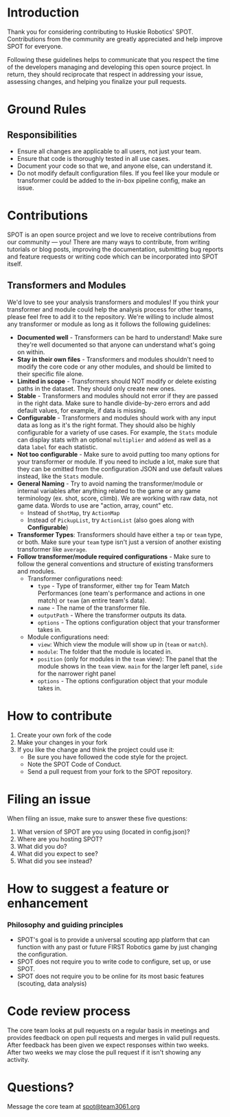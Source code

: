 # Introduction

Thank you for considering contributing to Huskie Robotics' SPOT. Contributions from the community are greatly appreciated and help improve SPOT for everyone.

Following these guidelines helps to communicate that you respect the time of the developers managing and developing this open source project. In return, they should reciprocate that respect in addressing your issue, assessing changes, and helping you finalize your pull requests.


# Ground Rules
## Responsibilities
* Ensure all changes are applicable to all users, not just your team.
* Ensure that code is thoroughly tested in all use cases.
* Document your code so that we, and anyone else, can understand it.
* Do not modify default configuration files. If you feel like your module or transformer could be added to the in-box pipeline config, make an issue.

# Contributions

SPOT is an open source project and we love to receive contributions from our community — you! There are many ways to contribute, from writing tutorials or blog posts, improving the documentation, submitting bug reports and feature requests or writing code which can be incorporated into SPOT itself.

## Transformers and Modules
We'd love to see your analysis transformers and modules! If you think your transformer and module could help the analysis process for other teams, please feel free to add it to the repository. We're willing to include almost any transformer or module as long as it follows the following guidelines:
* **Documented well** - Transformers can be hard to understand! Make sure they're well documented so that anyone can understand what's going on within.
* **Stay in their own files** - Transformers and modules shouldn't need to modify the core code or any other modules, and should be limited to their specific file alone.
* **Limited in scope** - Transformers should NOT modify or delete existing paths in the dataset. They should only create new ones.
* **Stable** - Transformers and modules should not error if they are passed in the right data. Make sure to handle divide-by-zero errors and add default values, for example, if data is missing.
* **Configurable** - Transformers and modules should work with any input data as long as it's the right format. They should also be highly configurable for a variety of use cases. For example, the `Stats` module can display stats with an optional `multiplier` and `addend` as well as a data `label` for each statistic.
* **Not too configurable** - Make sure to avoid putting too many options for your transformer or module. If you need to include a lot, make sure that they can be omitted from the configuration JSON and use default values instead, like the `Stats` module.
* **General Naming** - Try to avoid naming the transformer/module or internal variables after anything related to the game or any game terminology (ex. shot, score, climb). We are working with raw data, not game data. Words to use are "action, array, count" etc.
    * Instead of `ShotMap`, try `ActionMap`
    * Instead of `PickupList`, try `ActionList` (also goes along with **Configurable**)
* **Transformer Types**: Transformers should have either a `tmp` or `team` type, or both. Make sure your `team` type isn't just a version of another existing transformer like `average`.
* **Follow transformer/module required configurations** - Make sure to follow the general conventions and structure of existing transformers and modules.
    * Transformer configurations need:
        * `type` - Type of transformer, either `tmp` for Team Match Performances (one team's performance and actions in one match) or `team` (an entire team's data).
        * `name` - The name of the transformer file.
        * `outputPath` - Where the transformer outputs its data.
        * `options` - The options configuration object that your transformer takes in.
    * Module configurations need:
        * `view`: Which view the module will show up in (`team` or `match`).
        * `module`: The folder that the module is located in.
        * `position` (only for modules in the `team` view): The panel that the module shows in the `team` view. `main` for the larger left panel, `side` for the narrower right panel
        * `options` - The options configuration object that your module takes in.


# How to contribute
1. Create your own fork of the code
2. Make your changes in your fork
3. If you like the change and think the project could use it:
    * Be sure you have followed the code style for the project.
    * Note the SPOT Code of Conduct.
    * Send a pull request from your fork to the SPOT repository.

# Filing an issue
When filing an issue, make sure to answer these five questions:

1. What version of SPOT are you using (located in config.json)?
2. Where are you hosting SPOT?
3. What did you do?
4. What did you expect to see?
5. What did you see instead?

# How to suggest a feature or enhancement
### Philosophy and guiding principles

* SPOT's goal is to provide a universal scouting app platform that can function with any past or future FIRST Robotics game by just changing the configuration.
* SPOT does not require you to write code to configure, set up, or use SPOT.
* SPOT does not require you to be online for its most basic features (scouting, data analysis)

# Code review process
The core team looks at pull requests on a regular basis in meetings and provides feedback on open pull requests and merges in valid pull requests.
After feedback has been given we expect responses within two weeks. After two weeks we may close the pull request if it isn't showing any activity.

# Questions?
Message the core team at [spot@team3061.org](spot@team3061.org)